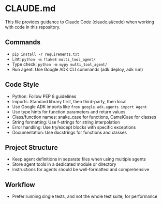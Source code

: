 # CLAUDE.md

This file provides guidance to Claude Code (claude.ai/code) when working with code in this repository.

## Commands
- `pip install -r requirements.txt`
- Lint: `python -m flake8 multi_tool_agent/`
- Type check: `python -m mypy multi_tool_agent/`
- Run agent: Use Google ADK CLI commands (adk deploy, adk run)

## Code Style
- Python: Follow PEP 8 guidelines
- Imports: Standard library first, then third-party, then local
- Use Google ADK imports like `from google.adk.agents import Agent`
- Use type hints for function parameters and return values
- Class/function names: snake_case for functions, CamelCase for classes
- String formatting: Use f-strings for string interpolation
- Error handling: Use try/except blocks with specific exceptions
- Documentation: Use docstrings for functions and classes

## Project Structure
- Keep agent definitions in separate files when using multiple agents
- Store agent tools in a dedicated module or directory
- Instructions for agents should be well-formatted and comprehensive

## Workflow
- Prefer running single tests, and not the whole test suite, for performance